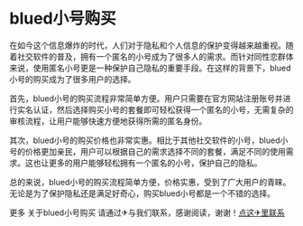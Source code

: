 # blued小号购买

在如今这个信息爆炸的时代，人们对于隐私和个人信息的保护变得越来越重视。随着社交软件的普及，拥有一个匿名的小号成为了很多人的需求。而针对同性恋群体来说，使用匿名小号更是一种保护自己隐私的重要手段。在这样的背景下，blued小号的购买成为了很多用户的选择。

首先，blued小号的购买流程非常简单方便。用户只需要在官方网站注册账号并进行实名认证，然后选择购买小号的套餐即可轻松获得一个匿名的小号，无需复杂的审核流程，让用户能够快速方便地获得所需的匿名身份。

其次，blued小号的购买价格也非常实惠。相比于其他社交软件的小号，blued小号的价格更加亲民，用户可以根据自己的需求选择不同的套餐，满足不同的使用需求。这也让更多的用户能够轻松拥有一个匿名的小号，保护自己的隐私。

总的来说，blued小号的购买流程简单方便，价格实惠，受到了广大用户的青睐。无论是为了保护隐私还是满足好奇心，购买blued小号都是一个不错的选择。

更多 关于blued小号购买 请通过✈与我们联系，感谢阅读，谢谢！[点这✈里联系](https://w.k02.cc)